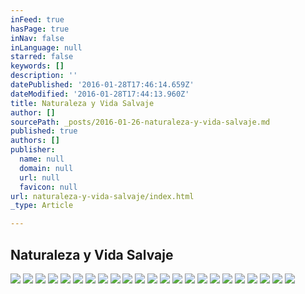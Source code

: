 ```yaml
---
inFeed: true
hasPage: true
inNav: false
inLanguage: null
starred: false
keywords: []
description: ''
datePublished: '2016-01-28T17:46:14.659Z'
dateModified: '2016-01-28T17:44:13.960Z'
title: Naturaleza y Vida Salvaje
author: []
sourcePath: _posts/2016-01-26-naturaleza-y-vida-salvaje.md
published: true
authors: []
publisher:
  name: null
  domain: null
  url: null
  favicon: null
url: naturaleza-y-vida-salvaje/index.html
_type: Article

---
```

## Naturaleza y Vida Salvaje
![](https://s3-us-west-2.amazonaws.com/the-grid-img/p/20764d256ebee533255e5325f997d8278b3f8013.jpg)
![](https://the-grid-user-content.s3-us-west-2.amazonaws.com/14f5054b-d184-42b0-8132-a847dc5de14b.jpg)
![](https://the-grid-user-content.s3-us-west-2.amazonaws.com/e61c0110-50a8-49ab-ad9e-679561fd01b9.jpg)
![](https://the-grid-user-content.s3-us-west-2.amazonaws.com/b4b83e5d-bbe9-40d3-bc00-6e42b49e9adf.jpg)
![](https://the-grid-user-content.s3-us-west-2.amazonaws.com/5274957d-a2b2-4931-85e9-e9e76e2a9f51.jpg)
![](https://the-grid-user-content.s3-us-west-2.amazonaws.com/f2cc129b-c81a-4a34-a969-4c006d964508.jpg)
![](https://the-grid-user-content.s3-us-west-2.amazonaws.com/1039eea2-586e-4685-849e-535824c754a4.jpg)
![](https://the-grid-user-content.s3-us-west-2.amazonaws.com/4b2aaf67-0f5f-4ec2-8d04-82203df0599c.jpg)
![](https://the-grid-user-content.s3-us-west-2.amazonaws.com/a9614fe8-c31c-42de-894b-b0467e223058.jpg)
![](https://the-grid-user-content.s3-us-west-2.amazonaws.com/7d7ce151-4681-44b7-9f14-6648b2f0f0b9.jpg)
![](https://the-grid-user-content.s3-us-west-2.amazonaws.com/c6ebce9b-2400-4887-8dc5-7fc8c6962d50.jpg)
![](https://the-grid-user-content.s3-us-west-2.amazonaws.com/e6be85be-5416-4b37-987e-b2b3ead7d016.jpg)
![](https://the-grid-user-content.s3-us-west-2.amazonaws.com/aae611a6-f09b-4a3b-ad83-591817e56001.jpg)
![](https://the-grid-user-content.s3-us-west-2.amazonaws.com/3e4967ee-6b7a-4eaa-9129-620dc4cda7d5.jpg)
![](https://the-grid-user-content.s3-us-west-2.amazonaws.com/441b6806-253b-47d2-8e15-753190fcdbc3.jpg)
![](https://the-grid-user-content.s3-us-west-2.amazonaws.com/a252e673-def1-491a-81d9-274e3a5f1754.jpg)
![](https://the-grid-user-content.s3-us-west-2.amazonaws.com/2b56b458-bd68-410b-9c5a-2bb6ba67e5ef.jpg)
![](https://the-grid-user-content.s3-us-west-2.amazonaws.com/099bf18a-e7cd-4def-b3a0-84bf847f3857.jpg)
![](https://the-grid-user-content.s3-us-west-2.amazonaws.com/f7e5c206-fd79-44a2-987d-687b56ebfdff.jpg)
![](https://the-grid-user-content.s3-us-west-2.amazonaws.com/738fc82a-531d-46da-a95a-652cced817f4.jpg)
![](https://the-grid-user-content.s3-us-west-2.amazonaws.com/fa64a12e-0145-4e09-9538-c822089b2315.jpg)
![](https://the-grid-user-content.s3-us-west-2.amazonaws.com/3429104f-f4ac-45d5-abab-018034a0acd6.jpg)
![](https://the-grid-user-content.s3-us-west-2.amazonaws.com/a9046c70-a510-493a-a29c-19383d32957a.jpg)